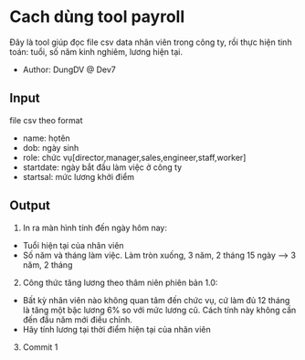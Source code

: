 
# Cach dùng tool payroll
Đây là tool giúp đọc file csv data nhân viên trong công ty, rồi thực hiện tinh toán: tuổi, số năm kinh nghiêm, lương hiện tại.
  - Author: DungDV @ Dev7
## Input
file csv theo format
  - name: họtên
  - dob: ngày sinh
  - role: chức vụ[director,manager,sales,engineer,staff,worker]
  - startdate: ngày bắt đầu làm việc ở công ty
  - startsal: mức lương khởi điểm

## Output
1. In ra màn hình tính đến ngày hôm nay:
  - Tuổi hiện tại của nhân viên
  - Số năm và tháng làm việc. Làm tròn xuống, 3 năm, 2 tháng 15 ngày --> 3 năm, 2 tháng
2. Công thức tăng lương theo thâm niên phiên bản 1.0:
  - Bất kỳ nhân viên nào không quan tâm đến chức vụ, cứ làm đủ 12 tháng là tăng một bậc lương 6% so với mức lương cũ. Cách tính này không cần đến đầu năm mới điều chỉnh.
  - Hãy tính lương tại thời điểm hiện tại của nhân viên
3. Commit 1
